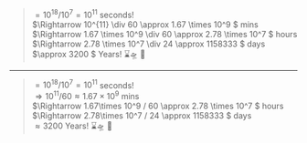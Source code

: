 > $= 10^{18} / 10^7 = 10^{11}$ seconds!
> <br> $\Rightarrow 10^{11} \div 60 \approx 1.67 \times 10^9 $ mins
> <br> $\Rightarrow 1.67 \times 10^9 \div 60 \approx 2.78 \times 10^7 $ hours
> <br> $\Rightarrow 2.78 \times 10^7 \div 24 \approx 1158333 $ days
> <br> $\approx 3200 $ Years! ⌛🛸 🤣

---

> $=10^{18}/10^7=10^{11}$ seconds!
> <br>$\Rightarrow 10^{11}/ 60\approx1.67\times 10^9$ mins
> <br>$\Rightarrow 1.67\times 10^9 / 60 \approx 2.78 \times 10^7 $ hours
> <br> $\Rightarrow 2.78\times 10^7 / 24 \approx 1158333 $ days
> <br> $\approx 3200$ Years! ⌛🛸 🤣
